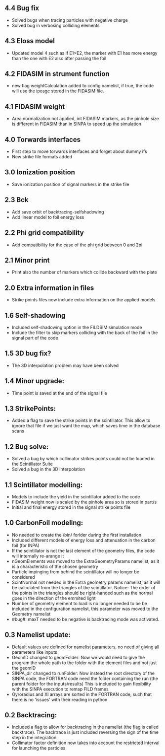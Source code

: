 ## 4.4 Bug fix
- Solved bugs when tracing particles with negative charge
- Solved bug in verbosing colliding elements

## 4.3 Eloss model
- Updated model 4 such as if E1>E2, the marker with E1 has more energy than the one with E2 also after passing the foil
## 4.2 FIDASIM in strument function
- new flag weightCalculation added to config namelist, if true, the code will use the iposgc stored in the FIDASIM file.

## 4.1 FIDASIM weight
- Area normalization not applied, int FIDASIM markers, as the pinhole size is different in FIDASIM than in SINPA to speed up the simulation
## 4.0 Torwards interfaces
- First step to move torwards interfaces and forget about dummy ifs
- New strike file formats added

## 3.0 Ionization position
- Save ionization position of signal markers in the strike file

## 2.3 Bck
- Add save orbit of backtracing-selfshadowing
- Add linear model to foil energy loss

## 2.2 Phi grid compatibility
- Add compatibility for the case of the phi grid between 0 and 2pi

## 2.1 Minor print
- Print also the number of markers which collide backward with the plate

## 2.0 Extra information in files
- Strike points files now include extra information on the applied models

## 1.6 Self-shadowing
- Included self-shadowing option in the FILDSIM simulation mode
- Include the filter to skip markers colliding with the back of the foil in the signal part of the code

## 1.5 3D bug fix?
- The 3D interpolation problem may have been solved

## 1.4 Minor upgrade:
- Time point is saved at the end of the signal file

## 1.3 StrikePoints:
- Added a flag to save the strike points in the scintillator. This allow to ignore that file if we just want the map, which saves time in the database scans

## 1.2 Bug solve:
- Solved a bug by which collimator strikes points could not be loaded in the Scintillator Suite
- Solved a bug in the 3D interpolation

## 1.1 Scintillator modelling:
- Models to include the yield in the scintillator added to the code
- FIDASIM weight now is scaled by the pinhole area so is stored in part/s
- Initial and final energy stored in the signal strike points file

## 1.0 CarbonFoil modeling:
- No needed to create the /bin/ forlder during the first installation
- Included different models of energy loss and attenuation in the carbon foil (for INPA)
- If the scintillator is not the last element of the geometry files, the code will internally re-arange it
- nGeomElements was moved to the ExtraGeometryParams namelist, as it is a characteristic of the chosen geometry
- Particle impinging from behind the scintillator will no longer be considered
- ScintNormal not needed in the Extra geometry params namelist, as it will be calculated from the triangles of the scintillator. Notice: The order of the points in the triangles should be right-handed such as the normal goes in the direction of the emmited light
- Number of geometry element to load is no longer needed to be be included in the configuration namelist, this parameter was moved to the Geometry namelist
- #bug#: maxT needed to be negative is backtracing mode was activated.

## 0.3 Namelist update:
- Default values are defined for namelist parameters, no need of giving all parameters like inputs
- GeomID changed to geomFolder: Now we would need to give the program the whole path to the folder with the element files and not just the geomID
- SINPA_dir changed to runFolder: Now instead the root directory of the SINPA code, the FORTRAN code need the folder containing the run (the parent folder for the inputs/results) This is included to gain flexibility with the SINPA execution to remap FILD frames
- Gyroradius and XI arrays are sorted in the FORTRAN code, such that there is no 'issues' with their reading in python

## 0.2 Backtracing:
- Included a flag to allow for backtracing in the namelist (the flag is called backtrace). The backtrace is just included reversing the sign of the time step in the integration
- Collimator factor definition now takes into account the restricted interval for launching the particles
